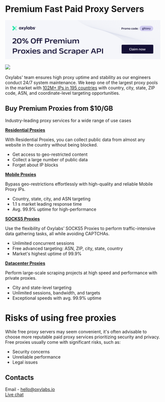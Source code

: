 # Premium Fast Paid Proxy Servers

 [![Oxylabs promo code](https://raw.githubusercontent.com/oxylabs/product-integrations/refs/heads/master/Affiliate-Universal-1090x275.png)](https://oxylabs.go2cloud.org/aff_c?offer_id=7&aff_id=877&url_id=112) 

 [![](https://dcbadge.vercel.app/api/server/eWsVUJrnG5)](https://discord.gg/GbxmdGhZjq)

Oxylabs' team ensures high proxy uptime and stability as our engineers conduct 24/7 system maintenance. We keep one of the largest proxy pools in the market with [102M+ IPs in 195 countries](https://oxylabs.io/location-proxy) with country, city, state, ZIP code, ASN, and coordinate-level targeting opportunities.


## Buy Premium Proxies from $10/GB

Industry-leading proxy services for a wide range of use cases


[**Residential Proxies**](https://oxylabs.io/products/residential-proxy-pool)

With Residential Proxies, you can collect public data from almost any website in the country without being blocked.

- Get access to geo-restricted content
- Collect a large number of public data
- Forget about IP blocks

[**Mobile Proxies**](https://oxylabs.io/products/mobile-proxies)

Bypass geo-restrictions effortlessly with high-quality and reliable Mobile Proxy IPs.

- Country, state, city, and ASN targeting
- 1.1 s market leading response time
- Avg. 99.9% uptime for high-performance

[**SOCKS5 Proxies**](https://oxylabs.io/products/socks5-proxies)

  Use the flexibility of Oxylabs’ SOCKS5 Proxies to perform traffic-intensive data gathering tasks, all while avoiding CAPTCHAs.

- Unlimited concurrent sessions
- Free advanced targeting: ASN, ZIP, city, state, country
- Market's highest uptime of 99.9%

[**Datacenter Proxies**](https://oxylabs.io/products/datacenter-proxies)

Perform large-scale scraping projects at high speed and performance with private proxies.

- City and state-level targeting
- Unlimited sessions, bandwidth, and targets
- Exceptional speeds with avg. 99.9% uptime

# Risks of using free proxies

While free proxy servers may seem convenient, it's often advisable to choose more reputable paid proxy services prioritizing security and privacy. Free proxies usually come with significant risks, such as:

- Security concerns
- Unreliable performance
- Legal issues

## Contacts
Email - hello@oxylabs.io
<br><a href="https://oxylabs.drift.click/oxybot">Live chat</a>

